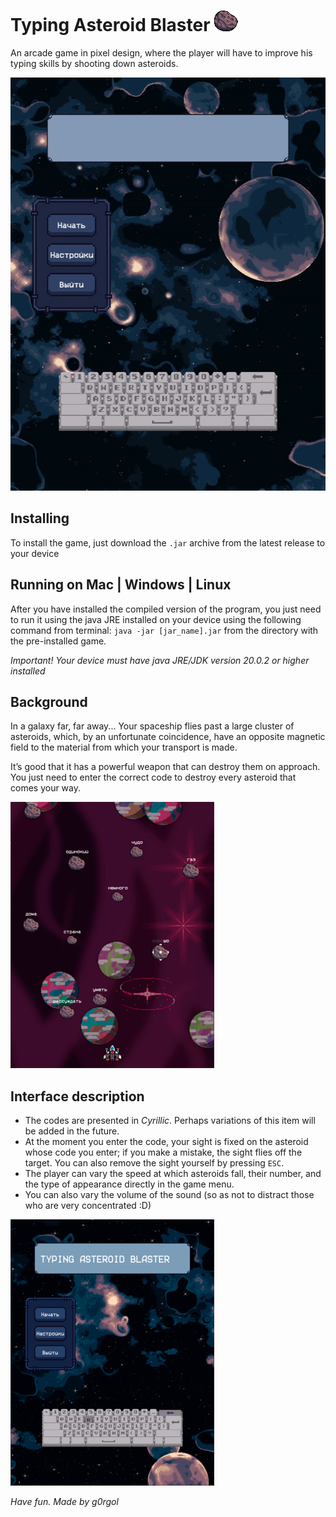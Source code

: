 # Typing Asteroid Blaster ![Typing Asteroid Blaster](https://github.com/g0rg0l/TypingAsteroidBlaster/blob/master/readme_src/asteroid_icon.png?raw=true)
An arcade game in pixel design, where the player will have to improve his typing skills by shooting down asteroids.

![preview](https://github.com/g0rg0l/TypingAsteroidBlaster/blob/master/readme_src/preview.gif)

## Installing
To install the game, just download the `.jar` archive from the latest release to your device

## Running on Mac | Windows | Linux
After you have installed the compiled version of the program, you just need to run it using the java JRE installed on your device using the following command from terminal: `java -jar [jar_name].jar` from the directory with the pre-installed game.

_Important! Your device must have java JRE/JDK version 20.0.2 or higher installed_

## Background
In a galaxy far, far away... Your spaceship flies past a large cluster of asteroids, which, by an unfortunate coincidence, have an opposite magnetic field to the material from which your transport is made.

It’s good that it has a powerful weapon that can destroy them on approach. You just need to enter the correct code to destroy every asteroid that comes your way.

![in game](https://github.com/g0rg0l/TypingAsteroidBlaster/blob/master/readme_src/in_game.png)

## Interface description
- The codes are presented in *Cyrillic*. Perhaps variations of this item will be added in the future.
- At the moment you enter the code, your sight is fixed on the asteroid whose code you enter; if you make a mistake, the sight flies off the target. You can also remove the sight yourself by pressing `ESC`.
- The player can vary the speed at which asteroids fall, their number, and the type of appearance directly in the game menu.
- You can also vary the volume of the sound (so as not to distract those who are very concentrated :D)

![game menu](https://github.com/g0rg0l/TypingAsteroidBlaster/blob/master/readme_src/game_menu.png)

_Have fun. Made by g0rgol_
